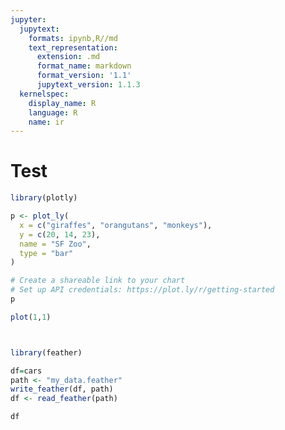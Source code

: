 ```yaml
---
jupyter:
  jupytext:
    formats: ipynb,R//md
    text_representation:
      extension: .md
      format_name: markdown
      format_version: '1.1'
      jupytext_version: 1.1.3
  kernelspec:
    display_name: R
    language: R
    name: ir
---
```


# Test


```R
library(plotly)

p <- plot_ly(
  x = c("giraffes", "orangutans", "monkeys"),
  y = c(20, 14, 23),
  name = "SF Zoo",
  type = "bar"
)

# Create a shareable link to your chart
# Set up API credentials: https://plot.ly/r/getting-started
p
```

```R
plot(1,1)
```

```R

```

```R

```

```R
library(feather)

df=cars
path <- "my_data.feather"
write_feather(df, path)
df <- read_feather(path)
```

```R
df
```

```R

```
